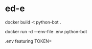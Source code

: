 # ed-e
docker build -t python-bot .

docker run -d --env-file .env python-bot

.env featuring TOKEN=<token>
